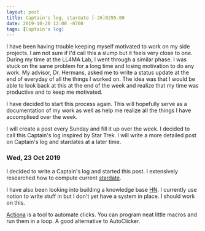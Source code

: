 ```yaml
---
layout: post
title: Captain's log, stardate [-26]0295.00
date: 2019-10-20 12:00 -0700
tags: [Captain's log]
---
```


I have been having trouble keeping myself motivated to work on my side
projects. I am not sure if I'd call this a slump but it feels very close
to one. During my time at the LL4MA Lab, I went through a similar phase.
I was stuck on the same problem for a long time and losing motivation to
do any work. My advisor, Dr. Hermans, asked me to write a status update
at the end of everyday of all the things I worked on. The idea was that
I would be able to look back at this at the end of the week and realize
that my time was productive and to keep me motivated.

I have decided to start this process again. This will hopefully serve as
a documentation of my work as well as help me realize all the things I
have accomplised over the week.

I will create a post every Sunday and fill it up over the week. I decided
to call this Captain's log inspired by Star Trek. I will write a more
detailed post on Captain's log and stardates at a later time.

### Wed, 23 Oct 2019

I decided to write a Captain's log and started this post. I extensively
researched how to compute current [stardate].

I have also been looking into building a knowledge base [HN]. I currently
use notion to write stuff in but I don't yet have a system in place.
I should work on this.

[Actiona] is a tool to automate clicks. You can program neat little macros
and run them in a loop. A good alternative to AutoClicker.

[stardate]: http://starchive.cs.umanitoba.ca/?stardates/
[HN]: https://news.ycombinator.com/item?id=21332957
[Actiona]: https://wiki.actiona.tools/doku.php?id=en:start
